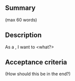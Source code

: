 ## Summary ##

(max 60 words)

## Description ##

As a <role>, I want to <what?>

## Acceptance criteria ##

(How should this be in the end?)

